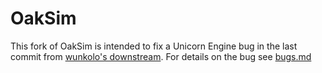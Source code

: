 # OakSim

This fork of OakSim is intended to fix a Unicorn Engine bug in the last commit from [wunkolo's downstream](https://github.com/Wunkolo/OakSim).
For details on the bug see [bugs.md](bugs.md)
